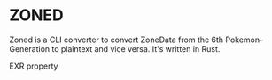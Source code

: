 # ZONED

Zoned is a CLI converter to convert ZoneData from the 6th Pokemon-Generation to plaintext and vice versa.
It's written in Rust.

EXR property
